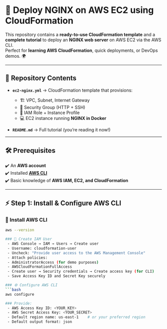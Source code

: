 # 🚀 Deploy NGINX on AWS EC2 using CloudFormation

This repository contains a **ready-to-use CloudFormation template** and a **complete tutorial** to deploy an **NGINX web server** on AWS EC2 via the AWS CLI.  
Perfect for **learning AWS CloudFormation**, quick deployments, or DevOps demos. 🌍

---

## 📂 Repository Contents
- **`ec2-nginx.yml`** → CloudFormation template that provisions:
  - 🏗️ VPC, Subnet, Internet Gateway  
  - 🔐 Security Group (HTTP + SSH)  
  - 👤 IAM Role + Instance Profile  
  - 💻 EC2 instance running **NGINX in Docker**  

- **`README.md`** → Full tutorial (you’re reading it now!)

---

## 🛠️ Prerequisites
✔️ An **AWS account**  
✔️ Installed **[AWS CLI](https://docs.aws.amazon.com/cli/latest/userguide/getting-started-install.html)**  
✔️ Basic knowledge of **AWS IAM, EC2, and CloudFormation**  

---

## ⚡ Step 1: Install & Configure AWS CLI

### 🔽 Install AWS CLI
```bash
aws --version

### 🔑 Create IAM User
 - AWS Console → IAM → Users → Create user
 - Username: cloudformation-user
 - Uncheck: "Provide user access to the AWS Management Console"
 - Attach policies:
 - AdministratorAccess (for demo purposes)
 - AWSCloudFormationFullAccess
 - Create user → Security credentials → Create access key (for CLI)
 - Save Access Key ID and Secret Key securely

### ⚙️ Configure AWS CLI
```bash
aws configure

### Provide:
 - AWS Access Key ID: <YOUR_KEY>
 - AWS Secret Access Key: <YOUR_SECRET>
 - Default region name: us-east-1    # or your preferred region
 - Default output format: json








